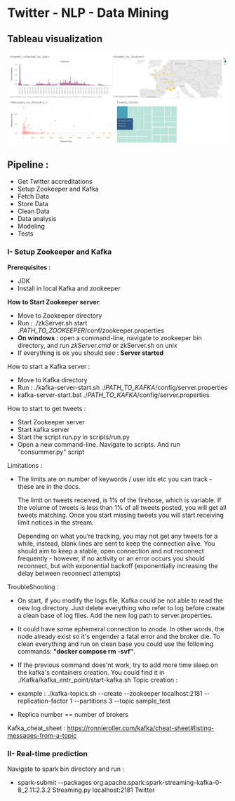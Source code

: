# Twitter - NLP - Data Mining

## Tableau visualization 
![alt text](https://github.com/Anty45/FIL-ROUGE/blob/master/scripts/tableau_viz/Twitter%20%23tableau.png?raw=true)

## __Pipeline :__ 
* Get Twitter accreditations
* Setup Zookeeper and Kafka
* Fetch Data 
* Store Data 
* Clean Data 
* Data analysis
* Modeling 
* Tests

### I- Setup Zookeeper and Kafka

__Prerequisites :__
* JDK
* Install in local Kafka and zookeeper

__How to Start Zookeeper server__:

   * Move to Zookeeper directory
   * Run : ./zkServer.sh start ._PATH_TO_ZOOKEEPER_/conf/zookeeper.properties
   * __On windows :__ open a command-line, navigate to zookeeper bin directory, and run _zkServer.cmd_ or zkServer.sh on unix
   * If everything is ok you should see : __Server started__
   
How to start a Kafka server : 
   
   * Move to Kafka directory 
   * Run : ./kafka-server-start.sh ./_PATH_TO_KAFKA_/config/server.properties
   * kafka-server-start.bat  ./_PATH_TO_KAFKA_/config/server.properties 

How to start to get tweets  : 

   * Start Zookeeper server
   * Start kafka server
   * Start the script run.py in scripts/run.py
   * Open a new command-line. Navigate to scripts. And run "consummer.py" script

Limitations :

   * The limits are on number of keywords / user ids etc you can track - these are in the docs.
     
     The limit on tweets received, is 1% of the firehose, which is variable. If the volume of tweets is less than 1% of all tweets posted, you will get all tweets matching. Once you start missing tweets you will start receiving limit notices in the stream.
     
     Depending on what you’re tracking, you may not get any tweets for a while, instead, blank lines are sent to keep the connection alive. You should aim to keep a stable, open connection and not reconnect frequently - however, if no activity or an error occurs you should reconnect, but with exponential backoff (exponentially increasing the delay between reconnect attempts)

TroubleShooting : 

   * On start, if you modify the logs file, Kafka could be not able to read the new log directory. 
     Just delete everything who refer to log before create a clean base of log files. 
     Add the new log path to server.properties.
     
   * It could have some ephemeral connection to znode. In other words, the node already exist so it's engender a fatal error and the broker die. To clean everything and run on clean base you could use the following commands:
     __"docker compose rm -svf"__.
   * If the previous command does'nt work, try to add more time sleep on the kafka's containers creation. You could find it in ./Kafka/kafka_entr_point/start-kafka.sh
Topic creation : 

   * example : ./kafka-topics.sh --create --zookeeper localhost:2181 --replication-factor 1 --partitions 3 --topic sample_test
   * Replica number == number of brokers 

Kafka_cheat_sheet : https://ronnieroller.com/kafka/cheat-sheet#listing-messages-from-a-topic

### II- Real-time prediction

Navigate to spark bin directory and run :

* spark-submit --packages org.apache.spark:spark-streaming-kafka-0-8_2.11:2.3.2 Streaming.py localhost:2181 Twitter

